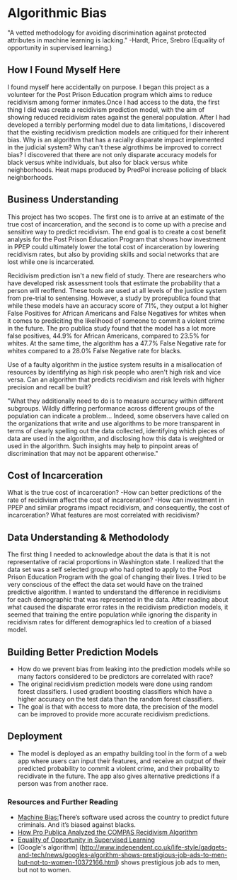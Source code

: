 # Algorithmic Bias
"A vetted methodology for avoiding discrimination against protected attributes in machine learning is lacking." -Hardt, Price, Srebro (Equality of opportunity in supervised learning.)

## How I Found Myself Here
I found myself here accidentally on purpose. I began this project as a volunteer for the Post Prison Education program which aims to reduce recidivism among former inmates.Once I had access to the data, the first thing I did was create a recidivism prediction model, with the aim of showing reduced recidivism rates against the general population. After I had developed a terribly performing model due to data limitations, I discovered that the existing recidivism prediction models are critiqued for their inherent bias. Why is an algorithm that has a racially disparate impact implemented in the judicial system? Why can't these algrothims be improved to correct bias? I discovered that there are not only disparate accuracy models for black versus white individuals, but also for black versus white neighborhoods. Heat maps produced by PredPol increase policing of black neighborhoods.

## Business Understanding
This project has two scopes. The first one is to arrive at an estimate of the true cost of incarceration, and the second is to come up with a precise and sensitive way to predict recidivism. The end goal is to create a cost benefit analysis for the Post Prison Education Program that shows how investment in PPEP could ultimately lower the total cost of incarceration by lowering recidivism rates, but also by providing skills and social networks that are lost while one is incarcerated.

Recidivism prediction isn't a new field of study. There are researchers who have developed risk assessment tools that estimate the probability that a person will reoffend. These tools are used at all levels of the justice system from pre-trial to sentensing. However, a study by prorepublica found that while these models have an accuracy score of 71%, they output a lot higher False Positives for African Americans and False Negatives for whites when it comes to prediciting the likelihood of someone to commit a violent crime in the future. The pro publica study found that the model has a lot more false positives, 44.9% for African Americans, compared to 23.5% for whites. At the same time, the algorithm has a 47.7% False Negative rate for whites compared to a 28.0% False Negative rate for blacks.

Use of a faulty algorithm in the justice system results in a misallocation of resources by identifying as high risk people who aren't high risk and vice versa. Can an algorithm that predicts recidivism and risk levels with higher precision and recall be built?

"What they additionally need to do is to measure accuracy within different subgroups. Wildly differing performance across different groups of the population can indicate a problem... Indeed, some observers have called on the organizations that write and use algorithms to be more transparent in terms of clearly spelling out the data collected, identifying which pieces of data are used in the algorithm, and disclosing how this data is weighted or used in the algorithm. Such insights may help to pinpoint areas of discrimination that may not be apparent otherwise."

## Cost of Incarceration
What is the true cost of incarceration?
    -How can better predictions of the rate of recidivism affect the cost of incarceration?
    -How can investment in PPEP and similar programs impact recidivism, and consequently, the cost of incarceration?
What features are most correlated with recidivism?

## Data Understanding & Methodolody
The first thing I needed to acknowledge about the data is that it is not representative of racial proportions in Washington state. I realized that the data set was a self selected group who had opted to apply to the Post Prison Education Program with the goal of changing their lives.
I tried to be very conscious of the effect the data set would have on the trained predictive algorithm. I wanted to understand the difference in recidivisms for each demographic that was represented in the data. After reading about what caused the disparate error rates in the recidivism prediction models, it seemed that training the entire population while ignoring the disparity in recidivism rates for different demographics led to creation of a biased model.

## Building Better Prediction Models
- How do we prevent bias from leaking into the prediction models while so many factors considered to be predictors are correlated with race?
- The original recidivism prediction models were done using random forest classifiers. I used gradient boosting classifiers which have a higher accuracy on the test data than the random forest classifiers.
- The goal is that with access to more data, the precision of the model can be improved to provide more accurate recidivism predictions.

## Deployment
- The model is deployed as an empathy building tool in the form of a web app where users can input their features, and receive an output of their predicted probability to commit a violent crime, and their probaility to recidivate in the future. The app also gives alternative predictions if a person was from another race.

### Resources and Further Reading
- [Machine Bias:](https://www.propublica.org/article/machine-bias-risk-assessments-in-criminal-sentencing)There’s software used across the country to predict future criminals. And it’s biased against blacks.
- [How Pro Publica Analyzed the COMPAS Recidivism Algorithm](https://www.propublica.org/article/how-we-analyzed-the-compas-recidivism-algorithm)
- [Equality of Opportunity in Supervised Learning](https://arxiv.org/pdf/1610.02413.pdf)
- [Google's algorithm] (http://www.independent.co.uk/life-style/gadgets-and-tech/news/googles-algorithm-shows-prestigious-job-ads-to-men-but-not-to-women-10372166.html) shows prestigious job ads to men, but not to women.





